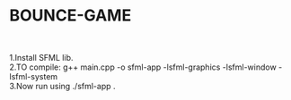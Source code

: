 # BOUNCE-GAME
<br>

1.Install SFML lib.<br>
2.TO compile:
          g++ main.cpp -o sfml-app -lsfml-graphics -lsfml-window -lsfml-system<br>
3.Now run using ./sfml-app .
      
